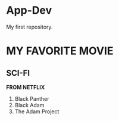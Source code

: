 # App-Dev
My first repository.
# MY FAVORITE MOVIE
## SCI-FI

  **FROM NETFLIX**
1. Black Panther
2. Black Adam
3. The Adam Project
